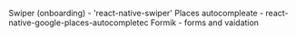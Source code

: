 Swiper (onboarding) - 'react-native-swiper'
Places autocompleate - react-native-google-places-autocompletec
Formik - forms and vaidation